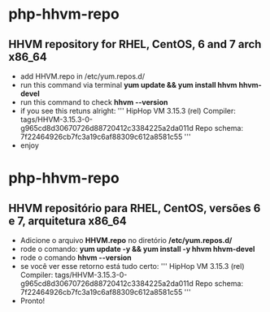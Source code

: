 # php-hhvm-repo
## HHVM repository for RHEL, CentOS, 6 and 7 arch x86_64
- add HHVM.repo in /etc/yum.repos.d/
- run this command via terminal **yum update && yum install hhvm hhvm-devel**
- run this command to check **hhvm --version**
- if you see this retuns alright:
'''
	HipHop VM 3.15.3 (rel)
	Compiler: tags/HHVM-3.15.3-0-g965cd8d30670726d88720412c3384225a2da011d
	Repo schema: 7f22464926cb7fc3a19c6af88309c612a8581c55
'''
- enjoy

# php-hhvm-repo
## HHVM repositório para RHEL, CentOS, versões 6 e 7, arquitetura x86_64
- Adicione o arquivo **HHVM.repo** no diretório **/etc/yum.repos.d/**
- rode o comando: **yum update -y && yum install -y hhvm hhvm-devel**
- rode o comando **hhvm --version**
- se você ver esse retorno está tudo certo:
'''
	HipHop VM 3.15.3 (rel)
	Compiler: tags/HHVM-3.15.3-0-g965cd8d30670726d88720412c3384225a2da011d
	Repo schema: 7f22464926cb7fc3a19c6af88309c612a8581c55
'''
- Pronto!
